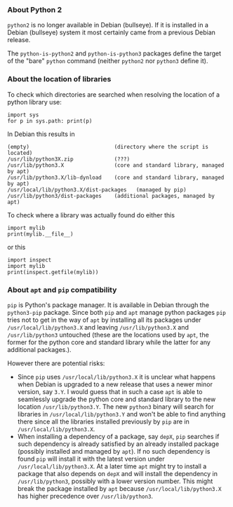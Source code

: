 ### About Python 2

`python2` is no longer available in Debian (bullseye). If it is installed in a Debian (bullseye) system it most certainly came from a previous Debian release.

The `python-is-python2` and `python-is-python3` packages define the target of the "bare" `python` command (neither `python2` nor `python3` define it).

### About the location of libraries

To check which directories are searched when resolving the location of a python library use:

    import sys
    for p in sys.path: print(p)

In Debian this results in

	(empty)                           (directory where the script is located)
	/usr/lib/python3X.zip             (???)
	/usr/lib/python3.X                (core and standard library, managed by apt)
	/usr/lib/python3.X/lib-dynload    (core and standard library, managed by apt)
	/usr/local/lib/python3.X/dist-packages   (managed by pip)
	/usr/lib/python3/dist-packages    (additional packages, managed by apt)

To check where a library was actually found do either this

    import mylib
    print(mylib.__file__)

or this

    import inspect
    import mylib
    print(inspect.getfile(mylib))

### About `apt` and `pip` compatibility

`pip` is Python's package manager. It is available in Debian through the `python3-pip` package. Since both `pip` and `apt` manage python packages `pip` tries not to get in the way of `apt` by installing all its packages under `/usr/local/lib/python3.X` and leaving `/usr/lib/python3.X` and `/usr/lib/python3` untouched (these are the locations used by `apt`, the former for the python core and standard library while the latter for any additional packages.).

However there are potential risks:

- Since `pip` uses `/usr/local/lib/python3.X` it is unclear what happens when Debian is upgraded to a new release that uses a newer minor version, say `3.Y`. I would guess that in such a case `apt` is able to seamlessly upgrade the python core and standard library to the new location `/usr/lib/python3.Y`. The new `python3` binary will search for libraries in `/usr/local/lib/python3.Y` and won't be able to find anything there since all the libraries installed previously by `pip` are in `/usr/local/lib/python3.X`.
- When installing a dependency of a package, say `depX`, `pip` searches if such dependency is already satisfied by an already installed package (possibly installed and managed by `apt`). If no such dependency is found `pip` will install it with the latest version under `/usr/local/lib/python3.X`. At a later time `apt` might try to install a package that also depends on `depX` and will install the dependency in `/usr/lib/python3`, possibly with a lower version number. This might break the package installed by `apt` because `/usr/local/lib/python3.X` has higher precedence over `/usr/lib/python3`.